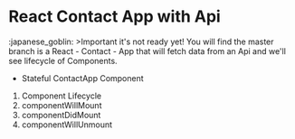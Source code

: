 <h1>React Contact App with Api</h1> :japanese_goblin:
  >Important it's not ready  yet!  
You will find the master branch is a React - Contact - App that will fetch data from an Api and we'll see lifecycle of Components.

- Stateful ContactApp Component

1. Component Lifecycle
  1. componentWillMount
  2. componentDidMount
  3. componentWillUnmount
